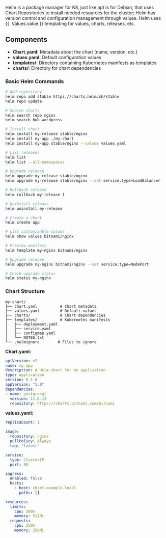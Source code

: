Helm is a package manager for K8, just like apt is for Debian, that uses Chart Repositories to install needed resources for the cluster; Helm has version control and configuration management through values. Helm uses {{ .Values.value }} templating for values, charts, releases, etc.
## Components
- **Chart.yaml:** Metadata about the chart (name, version, etc.)
- **values.yaml:** Default configuration values
- **templates/**: Directory containing Kubernetes manifests as templates
- **charts/**: Directory for chart dependencies
### Basic Helm Commands

```bash
# Add repository
helm repo add stable https://charts.helm.sh/stable
helm repo update

# Search charts
helm search repo nginx
helm search hub wordpress

# Install chart
helm install my-release stable/nginx
helm install my-app ./my-chart
helm install my-app stable/nginx --values values.yaml

# List releases
helm list
helm list --all-namespaces

# Upgrade release
helm upgrade my-release stable/nginx
helm upgrade my-release stable/nginx --set service.type=LoadBalancer

# Rollback release
helm rollback my-release 1

# Uninstall release
helm uninstall my-release

# Create a chart
helm create app

# List customizable values
helm show values bitnami/nginx

# Preview manifest
helm template my-nginx bitnami/nginx

# Upgrade release
helm upgrade my-nginx bitnami/nginx --set service.type=NodePort

# Check upgrade status
helm status my-nginx
```

### Chart Structure

```
my-chart/
├── Chart.yaml          # Chart metadata
├── values.yaml         # Default values
├── charts/             # Chart dependencies
├── templates/          # Kubernetes manifests
│   ├── deployment.yaml
│   ├── service.yaml
│   ├── configmap.yaml
│   └── NOTES.txt
└── .helmignore        # Files to ignore
```

**Chart.yaml:**

```yaml
apiVersion: v2
name: my-app
description: A Helm chart for my application
type: application
version: 0.1.0
appVersion: "1.0"
dependencies:
- name: postgresql
  version: 11.6.12
  repository: https://charts.bitnami.com/bitnami
```

**values.yaml:**

```yaml
replicaCount: 1

image:
  repository: nginx
  pullPolicy: Always
  tag: "latest"

service:
  type: ClusterIP
  port: 80

ingress:
  enabled: false
  hosts:
    - host: chart-example.local
      paths: []

resources:
  limits:
    cpu: 500m
    memory: 512Mi
  requests:
    cpu: 250m
    memory: 256Mi
```
